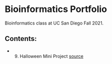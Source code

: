 # Bioinformatics Portfolio

Bioinformatics class at UC San Diego Fall 2021.

## Contents:

- 9. Halloween Mini Project [source](https://github.com/PierceWF/bggn213/blob/main/class09_mini_project/Candy.md)
